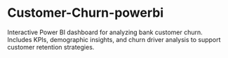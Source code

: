# Customer-Churn-powerbi
Interactive Power BI dashboard for analyzing bank customer churn.  Includes KPIs, demographic insights, and churn driver analysis to  support customer retention strategies.
